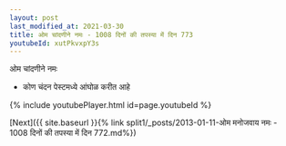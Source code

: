 ```yaml
---
layout: post
last_modified_at: 2021-03-30
title: ओम चांदणीने नमः - 1008 दिनों की तपस्या में दिन 773
youtubeId: xutPkvxpY3s
---
```

 
 
 ओम चांदणीने नमः  
 
 -  कोण चंदन पेस्टमध्ये आंघोळ करीत आहे 
 
  
 
  
 
 
 
 
 
 


{% include youtubePlayer.html id=page.youtubeId %}
 
[Next]({{ site.baseurl }}{% link  split1/_posts/2013-01-11-ओम मनोजवाय नमः - 1008 दिनों की तपस्या में दिन 772.md%})
 
